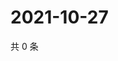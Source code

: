 # 2021-10-27

共 0 条

<!-- BEGIN WEIBO -->
<!-- 最后更新时间 Wed Oct 27 2021 02:16:16 GMT+0800 (China Standard Time) -->

<!-- END WEIBO -->
